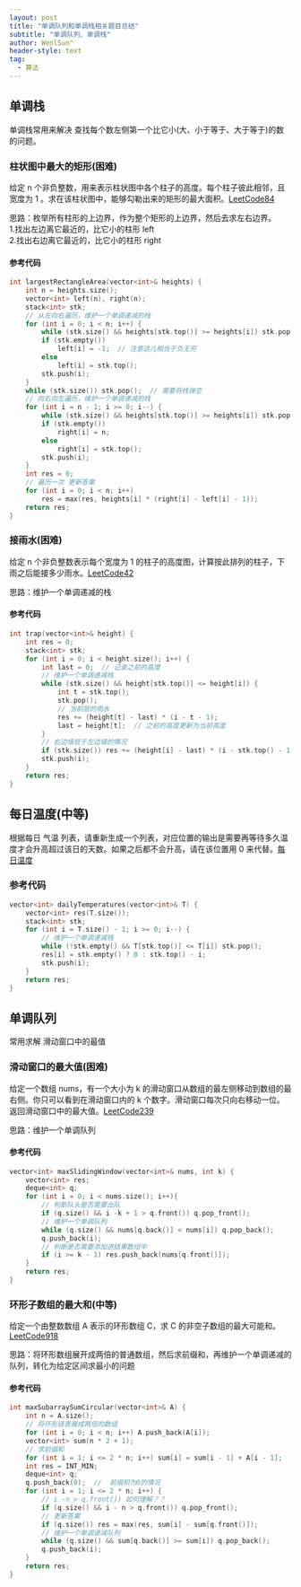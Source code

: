 ```yaml
---
layout: post
title: "单调队列和单调栈相关题目总结"
subtitle: "单调队列、单调栈"
author: WenlSun"
header-style: text
tag:
  - 算法
---
```

## 单调栈

单调栈常用来解决 查找每个数左侧第一个比它小(大、小于等于、大于等于)的数的问题。

### 柱状图中最大的矩形(困难)

给定 n 个非负整数，用来表示柱状图中各个柱子的高度。每个柱子彼此相邻，且宽度为 1 。求在该柱状图中，能够勾勒出来的矩形的最大面积。[LeetCode84](https://leetcode-cn.com/problems/largest-rectangle-in-histogram/)

思路：枚举所有柱形的上边界，作为整个矩形的上边界，然后去求左右边界。<br>1.找出左边离它最近的，比它小的柱形 left<br>2.找出右边离它最近的，比它小的柱形 right

#### 参考代码

```c++
int largestRectangleArea(vector<int>& heights) {
    int n = heights.size();
    vector<int> left(n), right(n);
    stack<int> stk;
    // 从左向右遍历，维护一个单调递减的栈
    for (int i = 0; i < n; i++) {
        while (stk.size() && heights[stk.top()] >= heights[i]) stk.pop();
        if (stk.empty())
            left[i] = -1;  // 注意这儿相当于负无穷
        else
            left[i] = stk.top();
        stk.push(i);
    }
    while (stk.size()) stk.pop();  // 需要将栈弹空
    // 向右向左遍历，维护一个单调递减的栈
    for (int i = n - 1; i >= 0; i--) {
        while (stk.size() && heights[stk.top()] >= heights[i]) stk.pop();
        if (stk.empty())
            right[i] = n;
        else
            right[i] = stk.top();
        stk.push(i);
    }
    int res = 0;
    // 遍历一次 更新答案
    for (int i = 0; i < n; i++)
        res = max(res, heights[i] * (right[i] - left[i] - 1));
    return res;
}
```

### 接雨水(困难)

给定 n 个非负整数表示每个宽度为 1 的柱子的高度图，计算按此排列的柱子，下雨之后能接多少雨水。[LeetCode42](https://leetcode-cn.com/problems/trapping-rain-water/)

思路：维护一个单调递减的栈

#### 参考代码

```c++
int trap(vector<int>& height) {
    int res = 0;
    stack<int> stk;
    for (int i = 0; i < height.size(); i++) {
        int last = 0;  // 记录之前的高度
        // 维护一个单调递减栈
        while (stk.size() && height[stk.top()] <= height[i]) {
            int t = stk.top();
            stk.pop();
            // 当前层的雨水
            res += (height[t] - last) * (i - t - 1);
            last = height[t];  // 之前的高度更新为当前高度
        }
        // 右边墙低于左边墙的情况
        if (stk.size()) res += (height[i] - last) * (i - stk.top() - 1);
        stk.push(i);
    }
    return res;
}
```

## 每日温度(中等)

根据每日 气温 列表，请重新生成一个列表，对应位置的输出是需要再等待多久温度才会升高超过该日的天数。如果之后都不会升高，请在该位置用 0 来代替。[每日温度](https://leetcode-cn.com/problems/daily-temperatures/)

### 参考代码

```c++
vector<int> dailyTemperatures(vector<int>& T) {
    vector<int> res(T.size());
    stack<int> stk;
    for (int i = T.size() - 1; i >= 0; i--) {
        // 维护一个单调递减栈
        while (!stk.empty() && T[stk.top()] <= T[i]) stk.pop();
        res[i] = stk.empty() ? 0 : stk.top() - i;
        stk.push(i);
    }
    return res;
}
```

## 单调队列

常用求解 滑动窗口中的最值

### 滑动窗口的最大值(困难)

给定一个数组 nums，有一个大小为 k 的滑动窗口从数组的最左侧移动到数组的最右侧。你只可以看到在滑动窗口内的 k 个数字。滑动窗口每次只向右移动一位。返回滑动窗口中的最大值。[LeetCode239](https://leetcode-cn.com/problems/sliding-window-maximum/)

思路：维护一个单调队列

#### 参考代码

```c++ 
vector<int> maxSlidingWindow(vector<int>& nums, int k) {
    vector<int> res;
    deque<int> q;
    for (int i = 0; i < nums.size(); i++){
        // 判断队头是否需要出队
        if (q.size() && i -k + 1 > q.front()) q.pop_front();
        // 维护一个单调队列
        while (q.size() && nums[q.back()] < nums[i]) q.pop_back();
        q.push_back(i);
        // 判断是否需要添加进结果数组中
        if (i >= k - 1) res.push_back(nums[q.front()]);
    }
    return res;
}
```

### 环形子数组的最大和(中等)

给定一个由整数数组 A 表示的环形数组 C，求 C 的非空子数组的最大可能和。[LeetCode918](https://leetcode-cn.com/problems/maximum-sum-circular-subarray/)

思路：将环形数组展开成两倍的普通数组，然后求前缀和，再维护一个单调递减的队列，转化为给定区间求最小的问题

#### 参考代码

```c++
int maxSubarraySumCircular(vector<int>& A) {
    int n = A.size();
    // 将环形链表展成两倍的数组
    for (int i = 0; i < n; i++) A.push_back(A[i]);
    vector<int> sum(n * 2 + 1);
    // 求前缀和
    for (int i = 1; i <= 2 * n; i++) sum[i] = sum[i - 1] + A[i - 1];
    int res = INT_MIN;
    deque<int> q;
    q.push_back(0);  //  前缀和为0的情况
    for (int i = 1; i <= 2 * n; i++) {
        // i -n > q.front()) 如何理解？？
        if (q.size() && i - n > q.front()) q.pop_front();
        // 更新答案
        if (q.size()) res = max(res, sum[i] - sum[q.front()]);
        // 维护一个单调递减队列
        while (q.size() && sum[q.back()] >= sum[i]) q.pop_back();
        q.push_back(i);
    }
    return res;
}
```